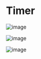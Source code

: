 # Timer

![image](https://user-images.githubusercontent.com/60011463/124728317-1f80f700-df2d-11eb-9e4f-755d7c11d5c9.png)


![image](https://user-images.githubusercontent.com/60011463/124728973-ac2bb500-df2d-11eb-978c-e9d87e9c24f0.png)


![image](https://user-images.githubusercontent.com/60011463/124729231-e301cb00-df2d-11eb-87f8-966ba91a3e1d.png)



